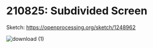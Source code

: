 # 210825: Subdivided Screen
Sketch: https://openprocessing.org/sketch/1248962

![download (1)](https://user-images.githubusercontent.com/89111078/131031944-d97dfc69-4ea4-400c-99b6-4278ea30b7fe.png)
